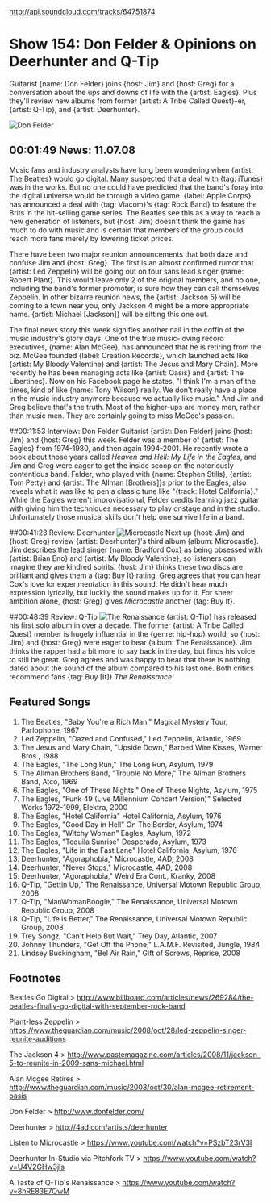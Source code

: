 


http://api.soundcloud.com/tracks/64751874

# Show 154: Don Felder & Opinions on Deerhunter and Q-Tip
Guitarist {name: Don Felder} joins {host: Jim} and {host: Greg} for a conversation about the ups and downs of life with the {artist: Eagles}. Plus they'll review new albums from former {artist: A Tribe Called Quest}-er, {artist: Q-Tip}, and {artist: Deerhunter}.

![Don Felder](http://static.soundopinions.org/images/2008/don_felder.jpg)

## 00:01:49 News: 11.07.08
Music fans and industry analysts have long been wondering when {artist: The Beatles} would go digital. Many suspected that a deal with {tag: iTunes} was in the works. But no one could have predicted that the band's foray into the digital universe would be through a video game. {label: Apple Corps} has announced a deal with {tag: Viacom}'s {tag: Rock Band} to feature the Brits in the hit-selling game series. The Beatles see this as a way to reach a new generation of listeners, but {host: Jim} doesn't think the game has much to do with music and is certain that members of the group could reach more fans merely by lowering ticket prices.

There have been two major reunion announcements that both daze and confuse Jim and {host: Greg}. The first is an almost confirmed rumor that {artist: Led Zeppelin} will be going out on tour sans lead singer {name: Robert Plant}. This would leave only 2 of the original members, and no one, including the band's former promoter, is sure how they can call themselves Zeppelin. In other bizarre reunion news, the {artist: Jackson 5} will be coming to a town near you, only Jackson 4 might be a more appropriate name. {artist: Michael [Jackson]} will be sitting this one out.

The final news story this week signifies another nail in the coffin of the music industry's glory days. One of the true music-loving record executives, {name: Alan McGee}, has announced that he is retiring from the biz. McGee founded {label: Creation Records}, which launched acts like {artist: My Bloody Valentine} and {artist: The Jesus and Mary Chain}. More recently he has been managing acts like {artist: Oasis} and {artist: The Libertines}. Now on his Facebook page he states, "I think I'm a man of the times, kind of like {name: Tony Wilson} really. We don't really have a place in the music industry anymore because we actually like music." And Jim and Greg believe that's the truth. Most of the higher-ups are money men, rather than music men. They are certainly going to miss McGee's passion.

##00:11:53 Interview: Don Felder
Guitarist {artist: Don Felder} joins {host: Jim} and {host: Greg} this week. Felder was a member of {artist: The Eagles} from 1974-1980, and then again 1994-2001. He recently wrote a book about those years called *Heaven and Hell: My Life in the Eagles*, and Jim and Greg were eager to get the inside scoop on the notoriously contentious band. Felder, who played with {name: Stephen Stills}, {artist: Tom Petty} and {artist: The Allman [Brothers]}s prior to the Eagles, also reveals what it was like to pen a classic tune like "{track: Hotel California}." While the Eagles weren't improvisational, Felder credits learning jazz guitar with giving him the techniques necessary to play onstage and in the studio. Unfortunately those musical skills don't help one survive life in a band.

##00:41:23 Review: Deerhunter
![Microcastle](http://is2.mzstatic.com/image/thumb/Music/v4/3b/e2/cf/3be2cf22-e71c-ce6f-b8f3-cc226733302d/source/600x600bb.jpg "210056561/285630526")
Next up {host: Jim} and {host: Greg} review {artist: Deerhunter}'s third album {album: Microcastle}. Jim describes the lead singer {name: Bradford Cox} as being obsessed with {artist: Brian Eno} and {artist: My Bloody Valentine}, so listeners can imagine they are kindred spirits. {host: Jim} thinks these two discs are brilliant and gives them a {tag: Buy It} rating. Greg agrees that you can hear Cox's love for experimentation in this sound. He didn't hear much expression lyrically, but luckily the sound makes up for it. For sheer ambition alone, {host: Greg} gives *Microcastle* another {tag: Buy It}.

##00:48:39 Review: Q-Tip
![The Renaissance](http://is5.mzstatic.com/image/thumb/Music/v4/a5/4d/02/a54d02ba-67ab-3613-401b-d7cdf90c31df/source/600x600bb.jpg "13833/294662648")
{artist: Q-Tip} has released his first solo album in over a decade. The former {artist: A Tribe Called Quest} member is hugely influential in the {genre: hip-hop} world, so {host: Jim} and {host: Greg} were eager to hear {album: The Renaissance}. Jim thinks the rapper had a bit more to say back in the day, but finds his voice to still be great. Greg agrees and was happy to hear that there is nothing dated about the sound of the album compared to his last one. Both critics recommend fans {tag: Buy [It]} *The Renaissance*.

## Featured Songs
1. The Beatles, "Baby You're a Rich Man," Magical Mystery Tour, Parlophone, 1967
2. Led Zeppelin, "Dazed and Confused," Led Zeppelin, Atlantic, 1969
3. The Jesus and Mary Chain, "Upside Down," Barbed Wire Kisses, Warner Bros., 1988
4. The Eagles, "The Long Run," The Long Run, Asylum, 1979
5. The Allman Brothers Band, "Trouble No More," The Allman Brothers Band, Atco, 1969
6. The Eagles, "One of These Nights," One of These Nights, Asylum, 1975
7. The Eagles, "Funk 49 (Live Millennium Concert Version)" Selected Works 1972-1999, Elektra, 2000
8. The Eagles, "Hotel California" Hotel California, Asylum, 1976
9. The Eagles, "Good Day in Hell" On The Border, Asylum, 1974
10. The Eagles, "Witchy Woman" Eagles, Asylum, 1972
11. The Eagles, "Tequila Sunrise" Desperado, Asylum, 1973
12. The Eagles, "Life in the Fast Lane" Hotel California, Asylum, 1976
13. Deerhunter, "Agoraphobia," Microcastle, 4AD, 2008
14. Deerhunter, "Never Stops," Microcastle, 4AD, 2008
15. Deerhunter, "Agoraphobia," Weird Era Cont., Kranky, 2008
16. Q-Tip, "Gettin Up," The Renaissance, Universal Motown Republic Group, 2008
17. Q-Tip, "ManWomanBoogie," The Renaissance, Universal Motown Republic Group, 2008
18. Q-Tip, "Life is Better," The Renaissance, Universal Motown Republic Group, 2008
19. Trey Songz, "Can't Help But Wait," Trey Day, Atlantic, 2007
20. Johnny Thunders, "Get Off the Phone," L.A.M.F. Revisited, Jungle, 1984
21. Lindsey Buckingham, "Bel Air Rain," Gift of Screws, Reprise, 2008

## Footnotes

Beatles Go Digital > http://www.billboard.com/articles/news/269284/the-beatles-finally-go-digital-with-september-rock-band

Plant-less Zeppelin > https://www.theguardian.com/music/2008/oct/28/led-zeppelin-singer-reunite-auditions

The Jackson 4 > http://www.pastemagazine.com/articles/2008/11/jackson-5-to-reunite-in-2009-sans-michael.html

Alan Mcgee Retires > http://www.theguardian.com/music/2008/oct/30/alan-mcgee-retirement-oasis

Don Felder > http://www.donfelder.com/

Deerhunter > http://4ad.com/artists/deerhunter

Listen to Microcastle > https://www.youtube.com/watch?v=PSzbT23rV3I

Deerhunter In-Studio via Pitchfork TV >  https://www.youtube.com/watch?v=U4V2GHw3jls

A Taste of Q-Tip's Renaissance >  https://www.youtube.com/watch?v=8hRE83E7QwM